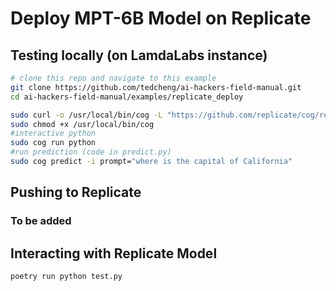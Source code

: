 # Deploy MPT-6B Model on Replicate
## Testing locally (on LamdaLabs instance)
```bash
# clone this repo and navigate to this example
git clone https://github.com/tedcheng/ai-hackers-field-manual.git
cd ai-hackers-field-manual/examples/replicate_deploy

sudo curl -o /usr/local/bin/cog -L "https://github.com/replicate/cog/releases/latest/download/cog_$(uname -s)_$(uname -m)"
sudo chmod +x /usr/local/bin/cog
#interactive python
sudo cog run python
#run prediction (code in predict.py)
sudo cog predict -i prompt="where is the capital of California" 
```

## Pushing to Replicate
### To be added

## Interacting with Replicate Model
```bash
poetry run python test.py
```
